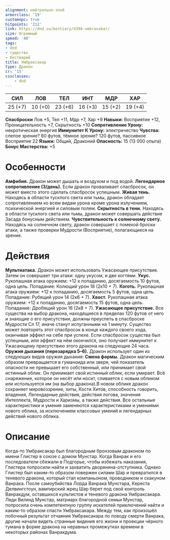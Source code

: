 ```yaml
---
alignment: нейтрально-злой
armorclass: '19'
customnpc: true
hitpoints: '212'
link: https://dnd.su/bestiary/4398-umbraxakar/
size: Огромный
speed: '40'
tags:
- dnd
- существо
- бестиарий
title: Умбраксакар
type: Дракон
cr: '15'
cssclasses:
    - dnd
---
```



| СИЛ | ЛОВ | ТЕЛ | ИНТ | МДР | ХАР |
|---|---|---|---|---|---|
| 25 (+7) | 10 (+0) | 23 (+6) | 16 (+3) | 15 (+2) | 19 (+4) |
**Спасброски** Лов +5, Тел +11, Мдр +7, Хар +9
**Навыки:** Восприятие +12, Проницательность +7, Скрытность +10
**Сопротивление Урону:** некротическая энергия
**Иммунитет К Урону:** электричество
**Чувства:** слепое зрение? 60 футов, тёмное зрение? 120 футов, пассивное Восприятие 22
**Языки:** Общий, Драконий
**Опасность:** 15 (13 000 опыта)
**Бонус Мастерства:** +5


# Особенности
**Амфибия.** Дракон может дышать и воздухом и под водой.
**Легендарное сопротивление (3/день).** Если дракон проваливает спасбросок, он может вместо этого сделать спасбросок успешным.
**Живая тень.** Находясь в области тусклого света или тьмы, дракон обладает сопротивлением ко всем видам урона кроме урона излучением, психической энергией и силовым полем.
**Скрытность в тени.** Находясь в области тусклого света или тьмы, дракон может совершать действие Засада бонусным действием.
**Чувствительность к солнечному свету.** Находясь на солнечном свету, дракон совершает с помехой броски атаки, а также проверки Мудрости (Восприятие), полагающиеся на зрение.


# Действия
**Мультиатака.** Дракон может использовать Ужасающее присутствие. Затем он совершает три атаки: одну укусом, и две когтями.
**Укус.** Рукопашная атака оружием: +12 к попаданию, досягаемость 10 футов, одна цель. Попадание: Колющий урон 18 (2к10 + 7).
**Коготь.** Рукопашная атака оружием: +12 к попаданию, досягаемость 5 футов, одна цель. Попадание: Рубящий урон 14 (2к6 + 7).
**Хвост.** Рукопашная атака оружием: +12 к попаданию, досягаемость 15 футов, одна цель. Попадание: Дробящий урон 16 (2к8 + 7).
**Ужасающее присутствие.** Все существа на выбор дракона, находящиеся в пределах 120 футов от него и знающие о его присутствии, должны преуспеть в спасброске Мудрости Сл 17, иначе станут испуганными на 1 минуту. Существо может повторять этот спасбросок в конце каждого своего хода, оканчивая эффект на себе при успехе. Если спасбросок существа был успешным, или эффект на нём окончился, оно получает иммунитет к Ужасающему присутствию этого дракона на следующие 24 часа.
**Оружия дыхания (перезарядка 5–6).** Дракон использует один из следующих видов оружия дыхания:
**Смена формы.** Дракон магическим образом превращается в гуманоида или зверя, чей показатель опасности не превышает его собственный, или принимает свой истинный облик. Он принимает свой истинный облик, если умирает. Всё снаряжение, которое он несёт или носит, сливается с новым обликом или используется им (на выбор дракона).В новом облике дракон сохраняет мировоззрение, хиты, Кости Хитов, способность говорить, владения, Легендарные действия, действия логова, значения Интеллекта, Мудрости и Харизмы, а также действия. Все остальные характеристики и умения заменяются характеристиками и умениями нового облика, за исключением классовых умений и легендарных действий нового облика.


# Описание
Когда-то Умбраксакар был благородным бронзовым драконом по имени Глистер в союзе с домом Мунстар. Когда Ванрак и его последователи сбежали в Подгорье, чтобы избежать наказания, Глистера попросили найти и захватить дворянина-отступника. Однако Глистер был каким-то образом повержен силами Шар и превратился в теневого дракона, который стал компаньоном, проводником и скакуном Ванрака. После самоубийства Лорда Ванрака Мунстара, Кереста Делвингстоун, вампирский жрец Шар берет под свой контроль Ванракдум, оставшихся культистов и теневого дракона Умбраксакара. Леди Вилинд Мунстар, матриарх благородной семьи Мунстар, попросила очень компетентную группу искателей приключений найти и каким-то образом спасти Умбраксакара. Между тем, как произошёл побочный результат отчаяния Умбраксакара по поводу смерти Ванрака, другие начали видеть странные видения его жизни и проекции чёрного тумана в форме дракона на неравных промежутках времени в некоторых районах Ванракдума.